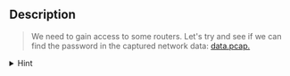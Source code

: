 ## Description

> We need to gain access to some routers. Let's try and see if we can find the password in the captured network data: [data.pcap.](https://github.com/AhmedMoFawzy/Forensics-Challenges/blob/main/PicoCTF%202017/Digital%20Camouflage/data.pcap)


<details>
  <summary>Hint</summary>
   
 #### It looks like someone logged in with their password earlier. Where would log in data be located in a network capture? If you think you found the flag, but it doesn't work, consider that the data may be encrypted.

  
</details>
